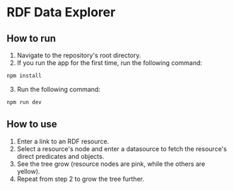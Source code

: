 # RDF Data Explorer

## How to run
1. Navigate to the repository's root directory.
2. If you run the app for the first time, run the following command:
```bash
npm install
```
3. Run the following command:
```bash
npm run dev
```

## How to use
1. Enter a link to an RDF resource.
2. Select a resource's node and enter a datasource to fetch the resource's direct predicates and objects.
3. See the tree grow (resource nodes are pink, while the others are yellow).
4. Repeat from step 2 to grow the tree further.